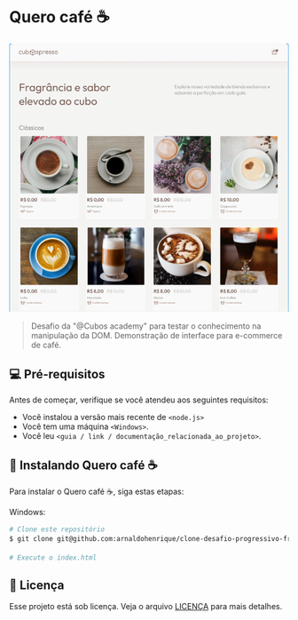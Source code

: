 # Quero café ☕

<img src="imagem.png" alt="Exemplo imagem">

> Desafio da "@Cubos academy" para testar o conhecimento na manipulação da DOM. Demonstração de interface para e-commerce de café.

## 💻 Pré-requisitos

Antes de começar, verifique se você atendeu aos seguintes requisitos:

- Você instalou a versão mais recente de `<node.js>`
- Você tem uma máquina `<Windows>`.
- Você leu `<guia / link / documentação_relacionada_ao_projeto>`.

## 🚀 Instalando Quero café ☕

Para instalar o Quero café ☕, siga estas etapas:

Windows:

```bash
# Clone este repositório
$ git clone git@github.com:arnaldohenrique/clone-desafio-progressivo-front-m2-t15

# Execute o index.html
```

## 📝 Licença

Esse projeto está sob licença. Veja o arquivo [LICENÇA](LICENSE.md) para mais detalhes.
